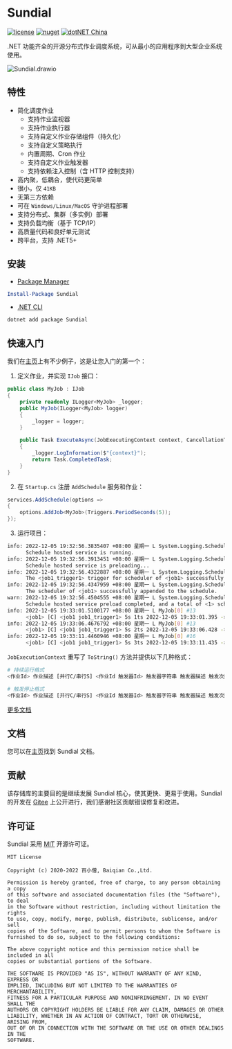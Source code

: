 # Sundial

[![license](https://img.shields.io/badge/license-MIT-orange?cacheSeconds=10800)](https://gitee.com/dotnetchina/Sundial/blob/master/LICENSE) [![nuget](https://img.shields.io/nuget/v/Sundial.svg?cacheSeconds=10800)](https://www.nuget.org/packages/Sundial) [![dotNET China](https://img.shields.io/badge/organization-dotNET%20China-yellow?cacheSeconds=10800)](https://gitee.com/dotnetchina)

.NET 功能齐全的开源分布式作业调度系统，可从最小的应用程序到大型企业系统使用。

![Sundial.drawio](https://gitee.com/dotnetchina/Sundial/raw/master/drawio/Sundial.drawio.png "Sundial.drawio.png")

## 特性

- 简化调度作业
  - 支持作业监视器
  - 支持作业执行器
  - 支持自定义作业存储组件（持久化）
  - 支持自定义策略执行
  - 内置周期、Cron 作业
  - 支持自定义作业触发器
  - 支持依赖注入控制（含 HTTP 控制支持）
- 高内聚，低耦合，使代码更简单
- 很小，仅 `41KB`
- 无第三方依赖
- 可在 `Windows/Linux/MacOS` 守护进程部署
- 支持分布式、集群（多实例）部署
- 支持负载均衡（基于 TCP/IP）
- 高质量代码和良好单元测试
- 跨平台，支持 .NET5+

## 安装

- [Package Manager](https://www.nuget.org/packages/Sundial)

```powershell
Install-Package Sundial
```

- [.NET CLI](https://www.nuget.org/packages/Sundial)

```powershell
dotnet add package Sundial
```

## 快速入门

我们在[主页](./samples)上有不少例子，这是让您入门的第一个：

1. 定义作业，并实现 `IJob` 接口：

```cs
public class MyJob : IJob
{
    private readonly ILogger<MyJob> _logger;
    public MyJob(ILogger<MyJob> logger)
    {
        _logger = logger;
    }

    public Task ExecuteAsync(JobExecutingContext context, CancellationToken stoppingToken)
    {
        _logger.LogInformation($"{context}");
        return Task.CompletedTask;
    }
}
```

2. 在 `Startup.cs` 注册 `AddSchedule` 服务和作业：

```cs
services.AddSchedule(options =>
{
    options.AddJob<MyJob>(Triggers.PeriodSeconds(5));
});
```

3. 运行项目：

```bash
info: 2022-12-05 19:32:56.3835407 +08:00 星期一 L System.Logging.ScheduleService[0] #1
      Schedule hosted service is running.
info: 2022-12-05 19:32:56.3913451 +08:00 星期一 L System.Logging.ScheduleService[0] #1
      Schedule hosted service is preloading...
info: 2022-12-05 19:32:56.4322887 +08:00 星期一 L System.Logging.ScheduleService[0] #1
      The <job1_trigger1> trigger for scheduler of <job1> successfully appended to the schedule.
info: 2022-12-05 19:32:56.4347959 +08:00 星期一 L System.Logging.ScheduleService[0] #1
      The scheduler of <job1> successfully appended to the schedule.
warn: 2022-12-05 19:32:56.4504555 +08:00 星期一 L System.Logging.ScheduleService[0] #1
      Schedule hosted service preload completed, and a total of <1> schedulers are appended.
info: 2022-12-05 19:33:01.5100177 +08:00 星期一 L MyJob[0] #13
      <job1> [C] <job1 job1_trigger1> 5s 1ts 2022-12-05 19:33:01.395 -> 2022-12-05 19:33:06.428
info: 2022-12-05 19:33:06.4676792 +08:00 星期一 L MyJob[0] #13
      <job1> [C] <job1 job1_trigger1> 5s 2ts 2022-12-05 19:33:06.428 -> 2022-12-05 19:33:11.435
info: 2022-12-05 19:33:11.4460946 +08:00 星期一 L MyJob[0] #16
      <job1> [C] <job1 job1_trigger1> 5s 3ts 2022-12-05 19:33:11.435 -> 2022-12-05 19:33:16.412
```

`JobExecutionContext` 重写了 `ToString()` 方法并提供以下几种格式：

```bash
# 持续运行格式
<作业Id> 作业描述 [并行C/串行S] <作业Id 触发器Id> 触发器字符串 触发器描述 触发次数ts 触发时间 -> 下一次触发时间

# 触发停止格式
<作业Id> 作业描述 [并行C/串行S] <作业Id 触发器Id> 触发器字符串 触发器描述 触发次数ts 触发时间 [触发器终止状态]
```

[更多文档](https://furion.baiqian.ltd/docs/job/)

## 文档

您可以在[主页](https://furion.baiqian.ltd/docs/job/)找到 Sundial 文档。

## 贡献

该存储库的主要目的是继续发展 Sundial 核心，使其更快、更易于使用。Sundial 的开发在 [Gitee](https://gitee.com/dotnetchina/Sundial) 上公开进行，我们感谢社区贡献错误修复和改进。

## 许可证

Sundial 采用 [MIT](./LICENSE) 开源许可证。

```
MIT License

Copyright (c) 2020-2022 百小僧, Baiqian Co.,Ltd.

Permission is hereby granted, free of charge, to any person obtaining a copy
of this software and associated documentation files (the "Software"), to deal
in the Software without restriction, including without limitation the rights
to use, copy, modify, merge, publish, distribute, sublicense, and/or sell
copies of the Software, and to permit persons to whom the Software is
furnished to do so, subject to the following conditions:

The above copyright notice and this permission notice shall be included in all
copies or substantial portions of the Software.

THE SOFTWARE IS PROVIDED "AS IS", WITHOUT WARRANTY OF ANY KIND, EXPRESS OR
IMPLIED, INCLUDING BUT NOT LIMITED TO THE WARRANTIES OF MERCHANTABILITY,
FITNESS FOR A PARTICULAR PURPOSE AND NONINFRINGEMENT. IN NO EVENT SHALL THE
AUTHORS OR COPYRIGHT HOLDERS BE LIABLE FOR ANY CLAIM, DAMAGES OR OTHER
LIABILITY, WHETHER IN AN ACTION OF CONTRACT, TORT OR OTHERWISE, ARISING FROM,
OUT OF OR IN CONNECTION WITH THE SOFTWARE OR THE USE OR OTHER DEALINGS IN THE
SOFTWARE.
```
